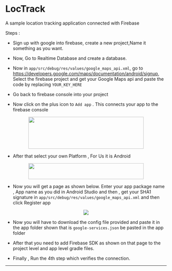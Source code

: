# LocTrack
A sample location tracking application connected with Firebase

Steps :

- Sign up with google into firebase, create a new project,Name it something as you want.

- Now, Go to Realtime Database and create a database.

- Now in ```app/src/debug/res/values/google_maps_api.xml```, go to https://developers.google.com/maps/documentation/android/signup, Select the firebase project and get your Google Maps api and paste the code by replacing ```YOUR_KEY_HERE```

- Go back to firebase console into your project 

- Now click on the plus icon to ```Add app``` . This connects your app to the firebase console

<p align="center">
  <img width="360" height="100" src="https://user-images.githubusercontent.com/42001739/96955608-a020d400-1513-11eb-9b53-96f7e6104f32.png">
</p>

- After that select your own Platform , For Us it is Android


<p align="center">
  <img width="360" height="50" src="https://user-images.githubusercontent.com/42001739/96955692-d0687280-1513-11eb-9624-87243b4c588e.png">
</p>



- Now you will get a page as shown below. Enter your app package name , App name as you did in Android Studio and then , get your SHA1 signature in  ```app/src/debug/res/values/google_maps_api.xml``` and then click Register app
<p align="center">
  <img  src="https://user-images.githubusercontent.com/42001739/96956170-1114bb80-1515-11eb-8ffc-dae55d3c3e52.png">
</p>


- Now you will have to download the config file provided and paste it in the app folder shown that is ```google-services.json``` be pasted in the app folder

- After that you need to add Firebase SDK as shown on that page to the project level and app level gradle files.

- Finally , Run the 4th step which verifies the connection.

---

